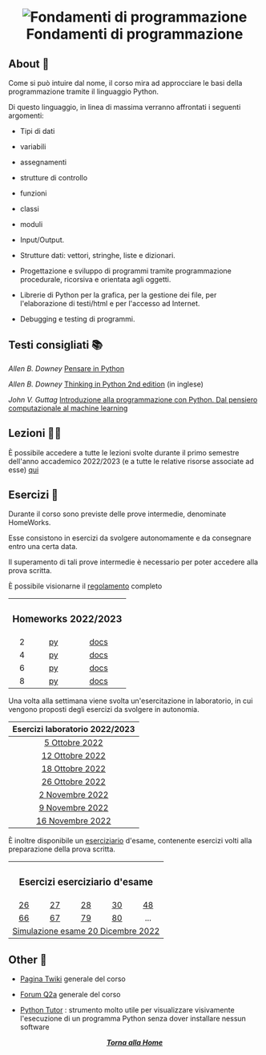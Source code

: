# <p align=center> ![Fondamenti di programmazione](https://www.python.org/static/community_logos/python-logo-generic.svg) <br> Fondamenti di programmazione </p>

## About 🔎

Come si può intuire dal nome, il corso mira ad approcciare le basi della programmazione tramite il linguaggio Python.

Di questo linguaggio, in linea di massima verranno affrontati i seguenti argomenti:

- Tipi di dati

- variabili

- assegnamenti

- strutture di controllo

- funzioni

- classi

- moduli

- Input/Output.

- Strutture dati: vettori, stringhe, liste e dizionari.

- Progettazione e sviluppo di programmi tramite programmazione procedurale, ricorsiva e orientata agli oggetti.

- Librerie di Python per la grafica, per la gestione dei file, per l'elaborazione di testi/html e per l'accesso ad Internet.

- Debugging e testing di programmi.

## Testi consigliati 📚

*Allen B. Downey* [Pensare in Python](https://github.com/AllenDowney/ThinkPythonItalian/raw/master/thinkpython_italian.pdf)

*Allen B. Downey* [Thinking in Python 2nd edition](https://greenteapress.com/wp/think-python-2e/) (in inglese)

*John V. Guttag* [Introduzione alla programmazione con Python. Dal pensiero computazionale al machine learning](https://www.egeaonline.it/ita/catalogo/risultato-ricerca.aspx?Testo=guttag)


## Lezioni 👨‍🏫

È possibile accedere a tutte le lezioni svolte durante il primo semestre dell'anno accademico 2022/2023 (e a tutte le relative risorse associate ad esse) [qui](https://twiki.di.uniroma1.it/twiki/view/Programmazione1/AA22_23/DiarioDelleLezioni-CanaleAL)

## Esercizi 📝

Durante il corso sono previste delle prove intermedie, denominate HomeWorks.

Esse consistono in esercizi da svolgere autonomamente e da consegnare entro una certa data.

Il superamento di tali prove intermedie è necessario per poter accedere alla prova scritta.

È possibile visionarne il [regolamento](https://q2a.di.uniroma1.it/regole-fp-22-23) completo

<table align="center">
    <tr>
        <td colspan="3" align="center">
            <h3>Homeworks 2022/2023</h3>
        </td>
    </tr>
    <tr>
        <td align="center"> 2 </td>
        <td align="center"> <a href="./HomeWorks%202022-2023/HomeWork_2/program01.py"> py </a> </td>
        <td align="center"> <a href="./HomeWorks%202022-2023/HomeWork_2/algoritmo.txt"> docs </a> </td>
    </tr>
    <tr>
        <td align="center"> 4 </td>
        <td align="center"> <a href="./HomeWorks%202022-2023/HomeWork_4/program01.py"> py </a> </td>
        <td align="center"> <a href="./HomeWorks%202022-2023/HomeWork_4/algorithm.txt"> docs </a> </td>
    </tr>
    <tr>
        <td align="center"> 6 </td>
        <td align="center"> <a href="./HomeWorks%202022-2023/HomeWork_6/program01.py"> py </a> </td>
        <td align="center"> <a href="./HomeWorks%202022-2023/HomeWork_6/algorithm.txt"> docs </a> </td>
    </tr>
    <tr>
        <td align="center"> 8 </td>
        <td align="center"> <a href="./HomeWorks%202022-2023/Homework_8/program01.py"> py </a> </td>
        <td align="center"> <a href="./HomeWorks%202022-2023/Homework_8/algorithm.txt"> docs </a> </td>
    </tr>
</table>

Una volta alla settimana viene svolta un'esercitazione in laboratorio, in cui vengono proposti degli esercizi da svolgere in autonomia.

<div align="center">

| Esercizi laboratorio 2022/2023 |
|:---:|
| [5 Ottobre 2022](./Esercizi%20Laboratorio/Esercizi%205%20Ottobre%202022.py) |
| [12 Ottobre 2022](./Esercizi%20Laboratorio/Esercizi%2012%20Ottobre%202022.py) |
| [18 Ottobre 2022](./Esercizi%20Laboratorio/Esercizi%2018%20Ottobre%202022.py) |
| [26 Ottobre 2022](./Esercizi%20Laboratorio/Esercizi%2026%20Ottobre%202022.py) |
| [2 Novembre 2022](./Esercizi%20Laboratorio/Esercizi%202%20Novembre%202022.py) |
| [9 Novembre 2022](./Esercizi%20Laboratorio/Esercizi%209%20Novembre%202022/Esercizi%209%20Novembre%202022.py) |
| [16 Novembre 2022](./Esercizi%20Laboratorio/Esercizi%2016%20Novembre%202022/esercizi08.py) |

</div>

È inoltre disponibile un [eserciziario](https://q2a.di.uniroma1.it/assets/eserciziario-python/it/script/) d'esame, contenente esercizi volti alla preparazione della prova scritta.

<table align="center">
    <tr>
        <td colspan="5" align="center"> <h3>Esercizi eserciziario d'esame </h3> </td>
    </tr>
    <tr>
        <td align="center"><a href="./Esercizi preparazione Esame/26/program.py"> 26 </a></td>
        <td align="center"><a href="./Esercizi preparazione Esame/27/program.py"> 27 </a></td>
        <td align="center"><a href="./Esercizi preparazione Esame/28/program.py"> 28 </a></td>
        <td align="center"><a href="./Esercizi preparazione Esame/30/program.py"> 30 </a></td>
        <td align="center"><a href="./Esercizi preparazione Esame/48/program.py"> 48 </a></td>
    </tr>
    <tr>
        <td align="center"><a href="./Esercizi preparazione Esame/66/program.py"> 66 </a></td>
        <td align="center"><a href="./Esercizi preparazione Esame/67/program.py"> 67 </a></td>
        <td align="center"><a href="./Esercizi preparazione Esame/79/program.py"> 79 </a></td>
        <td align="center"><a href="./Esercizi preparazione Esame/80/program.py"> 80 </a></td>
        <td align="center"> ... </td>
    </tr>
    <tr>
        <td colspan="5" align="center"> <a href="./Esercizi preparazione Esame/Simulazione Esame 20 Dicembre 2022/program.py"> Simulazione esame 20 Dicembre 2022 </a> </td>
</table>

## Other 🔗

- [Pagina Twiki](https://twiki.di.uniroma1.it/twiki/view/Programmazione1/AA22_23/WebHome) generale del corso

- [Forum Q2a](https://q2a.di.uniroma1.it/) generale del corso

- [Python Tutor](http://pythontutor.com/) : strumento molto utile per visualizzare visivamente l'esecuzione di un programma Python senza dover installare nessun software

<div align="center">

[***Torna alla Home***](../../../)

</div>

